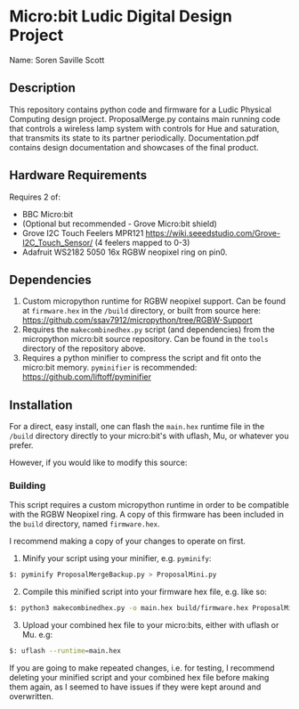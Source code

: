 # Micro:bit Ludic Digital Design Project

Name: Soren Saville Scott

## Description
This repository contains python code and firmware for a Ludic Physical Computing design project. ProposalMerge.py contains main running code that controls a wireless lamp system with controls for Hue and saturation, that transmits its state to its partner periodically. Documentation.pdf contains design documentation and showcases of the final product.

## Hardware Requirements
Requires 2 of:
- BBC Micro:bit
- (Optional but recommended - Grove Micro:bit shield)
- Grove I2C Touch Feelers MPR121 https://wiki.seeedstudio.com/Grove-I2C_Touch_Sensor/ (4 feelers mapped to 0-3)
- Adafruit WS2182 5050 16x RGBW neopixel ring on pin0. 

## Dependencies
1. Custom micropython runtime for RGBW neopixel support. Can be found at `firmware.hex` in the `/build` directory, or built from source here: https://github.com/ssav7912/micropython/tree/RGBW-Support
2. Requires the `makecombinedhex.py` script (and dependencies) from the micropython micro:bit source repository. Can be found in the `tools` directory of the repository above.
3. Requires a python minifier to compress the script and fit onto the micro:bit memory. `pyminifier` is recommended: https://github.com/liftoff/pyminifier

## Installation
For a direct, easy install, one can flash the `main.hex` runtime file in the `/build` directory directly to your micro:bit's with uflash, Mu, or whatever you prefer.

However, if you would like to modify this source:

### Building
This script requires a custom micropython runtime in order to be compatible with the RGBW Neopixel ring. A copy of this firmware has been included in the `build` directory, named `firmware.hex`.

I recommend making a copy of your changes to operate on first.
1. Minify your script using your minifier, e.g. `pyminify`:
```bash
$: pyminify ProposalMergeBackup.py > ProposalMini.py
```
2. Compile this minified script into your firmware hex file, e.g. like so:
```bash
$: python3 makecombinedhex.py -o main.hex build/firmware.hex ProposalMini.py
```
3. Upload your combined hex file to your micro:bits, either with uflash or Mu. e.g:
```bash
$: uflash --runtime=main.hex
```
If you are going to make repeated changes, i.e. for testing, I recommend deleting your minified script and your combined hex file before making them again, as I seemed to have issues if they were kept around and overwritten.
